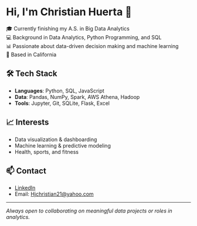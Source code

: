 # Hi, I'm Christian Huerta 👋

🎓 Currently finishing my A.S. in Big Data Analytics  
💻 Background in Data Analytics, Python Programming, and SQL  
📊 Passionate about data-driven decision making and machine learning  
📍 Based in California

## 🛠️ Tech Stack
- **Languages**: Python, SQL, JavaScript
- **Data**: Pandas, NumPy, Spark, AWS Athena, Hadoop
- **Tools**: Jupyter, Git, SQLite, Flask, Excel

## 📈 Interests
- Data visualization & dashboarding  
- Machine learning & predictive modeling  
- Health, sports, and fitness

## 📫 Contact
- [LinkedIn](https://www.linkedin.com/in/christian-huerta-895694320/)  
- Email: Hjchristian21@yahoo.com  

---

*Always open to collaborating on meaningful data projects or roles in analytics.*

